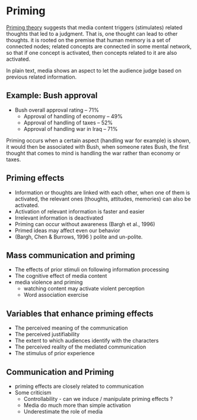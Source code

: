 # Priming

[Priming theory](https://en.wikipedia.org/wiki/Priming_(media)) suggests that media content triggers (stimulates) related thoughts that led to a judgment. That is, one thought can lead to other thoughts. it is rooted on the premise that human memory is a set of connected nodes; related concepts are connected in some mental network, so that if one concept is activated, then concepts related to it are also activated.

In plain text, media shows an aspect to let the audience judge based on previous related information. 

## Example: Bush approval

* Bush overall approval rating – 71%
  * Approval of handling of economy – 49%
  * Approval of handling of taxes – 52%
  * Approval of handling war in Iraq – 71%  

Priming occurs when a certain aspect (handling war for example) is shown, it would then be associated with Bush, when someone rates Bush, the first thought that comes to mind is handling the war rather than economy or taxes.  



## Priming effects

- Information or thoughts are linked with each other, when one of them is activated, the relevant ones (thoughts, attitudes, memories) can also be activated. 
- Activation of relevant information is faster and easier
- Irrelevant information is deactivated
- Priming can occur without awareness (Bargh et al., 1996)
- Primed ideas may affect even our behavior 
- (Bargh, Chen & Burrows, 1996 ) polite and un-polite.

## Mass communication and priming 

- The effects of prior stimuli on following information processing
- The cognitive effect of media content
- media violence and priming
  - watching content may activate violent perception
  - Word association exercise 

 

## Variables that enhance priming effects

- The perceived meaning of the communication 
- The perceived justifiability
- The extent to which audiences identify with the characters
- The perceived reality of the mediated communication 
- The stimulus of prior experience 

## Communication and Priming

- priming effects are closely related to communication
- Some criticism
  - Controllability - can we induce / manipulate priming effects ?
  - Media do much more than simple activation 
  - Underestimate the role of media

